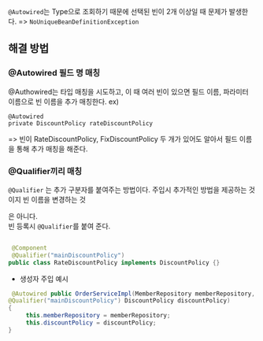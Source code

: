 `@Autowired`는 Type으로 조회하기 때문에 선택된 빈이 2개 이상일 때 문제가 발생한다.
=> `NoUniqueBeanDefinitionException`

## 해결 방법
### @Autowired 필드 명 매칭
@Authowired는 타입 매칭을 시도하고, 이 때 여러 빈이 있으면 필드 이름, 파라미터 이름으로 빈 이름을 추가 매칭한다.
ex)
```
@Autowired
private DiscountPolicy rateDiscountPolicy
```
=> 빈이 RateDiscountPolicy, FixDiscountPolicy 두 개가 있어도 알아서 필드 이름을 통해 추가 매칭을 해준다.
### @Qualifier끼리 매칭
`@Qualifier` 는 추가 구분자를 붙여주는 방법이다. 주입시 추가적인 방법을 제공하는 것이지 빈 이름을 변경하는 것

은 아니다.  
빈 등록시 `@Qualifier`를 붙여 준다.

```java

 @Component
 @Qualifier("mainDiscountPolicy")
public class RateDiscountPolicy implements DiscountPolicy {}
```

- 생성자 주입 예시
```java
 @Autowired public OrderServiceImpl(MemberRepository memberRepository,
@Qualifier("mainDiscountPolicy") DiscountPolicy discountPolicy) 
{     
     this.memberRepository = memberRepository;
     this.discountPolicy = discountPolicy;
}
```

